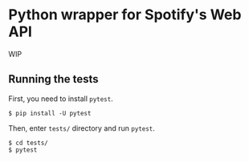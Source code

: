 Python wrapper for Spotify's Web API
===================================

WIP

Running the tests
-----------------

First, you need to install `pytest`.

```
$ pip install -U pytest
```

Then, enter `tests/` directory and run `pytest`.

```
$ cd tests/
$ pytest
```
